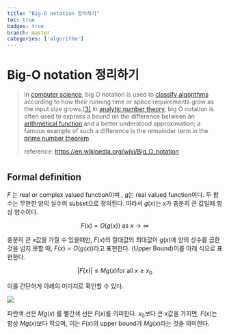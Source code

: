 ```yaml
---
title: "Big-O notation 정리하기"
toc: true
badges: true
branch: master
categories: ['algorithm']
---
```


# Big-O notation 정리하기

> In [computer science](https://en.wikipedia.org/wiki/Computer_science), big O notation is used to [classify algorithms](https://en.wikipedia.org/wiki/Computational_complexity_theory) according to how their running time or space requirements grow as the input size grows.[[3\]](https://en.wikipedia.org/wiki/Big_O_notation#cite_note-quantumcomplexity-3) In [analytic number theory](https://en.wikipedia.org/wiki/Analytic_number_theory), big O notation is often used to express a bound on the difference between an [arithmetical function](https://en.wikipedia.org/wiki/Arithmetic_function) and a better understood approximation; a famous example of such a difference is the remainder term in the [prime number theorem](https://en.wikipedia.org/wiki/Prime_number_theorem). 
>
> reference: https://en.wikipedia.org/wiki/Big_O_notation

# 

## Formal definition

$F$ 는 real or complex valued function이며 , $g$는 real valued function이다. 두 함수는 무한한 양의 실수의 subset으로 정의된다. 따라서 $g(x)$는 x가 충분히 큰 값일때 항상 양수이다.

$$
F(x) = O(g(x)) \ \text{as} \ x \rightarrow \infty
$$

충분히 큰 x값을 가질 수 있을때만, $F(x)$의 절대값의 최대값이 $g(x)$에 양의 상수를 곱한 것을 넘지 못할 때, $F(x) = O(g(x))$라고 표현한다. (Upper Bound)이를 아래 식으로 표현한다.

$$
\rvert F(x) \rvert \le Mg(x) \text{for all } x \ge x_0
$$

이를 간단하게 아래의 이미지로 확인할 수 있다.

<img src="https://upload.wikimedia.org/wikipedia/commons/thumb/8/89/Big-O-notation.png/300px-Big-O-notation.png">

파란색 선은 $Mg(x)$ 를 빨간색 선은 $F(x)$를 의미한다. $x_0$보다 큰 x값을 가지면, $F(x)$는 항상 $Mg(x)$보다 작으며, 이는 $F(x)$의 upper bound가 $Mg(x)$라는 것을 의미한다.